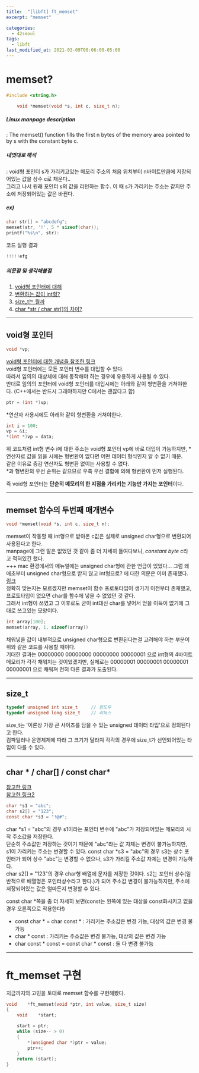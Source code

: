 ```yaml
---
title:  "[libft] ft_memset"
excerpt: "memset"

categories:
  - 42seoul
tags:
  - libft
last_modified_at: 2021-03-09T08:06:00-05:00
---
```


# memset?

```c
#include <string.h>

    void *memset(void *s, int c, size_t n);
```

##### Linux manpage description    
:  The memset() function fills the first n bytes of the memory area pointed to by s with the constant byte c.    

##### 내멋대로 해석    
:  void형 포인터 s가 가리키고있는 메모리 주소의 처음 위치부터 n바이트만큼에 저장되어있는 값을 상수 c로 채운다..    
그리고 나서 원래 포인터 s의 값을 리턴하는 함수. 이 때 s가 가리키는 주소는 같지만 주소에 저장되어있는 값은 바뀐다.  

##### ex)    
```c
char str[] = "abcdefg";
memset(str, '!', 5 * sizeof(char));
printf("%s\n", str):
```
코드 실행 결과
```c
!!!!!efg
````

##### 의문점 및 생각해볼점    
1. [void형 포인터에 대해](#void형-포인터)    
2. [변환하는 값이 int형?](#memset-함수의-두번째-매개변수)    
3. [size_t는 뭘까](#size_t)    
4. [char *str / char str[]의 차이?](#char---char--const-char)

***

## void형 포인터
```c
void *vp;
```
[void형 포인터에 대한 개념을 참조한 링크](https://m.blog.naver.com/PostView.naver?isHttpsRedirect=true&blogId=cache798&logNo=130033365299)    
void형 포인터에는 모든 포인터 변수를 대입할 수 있다.    
따라서 임의의 대상체에 대해 동작해야 하는 경우에 유용하게 사용될 수 있다.    
반대로 임의의 포인터에 void형 포인터를 대입시에는 아래와 같이 형변환을 거쳐야한다. (C++에서는 반드시 그래야하지만 C에서는 괜찮다고 함)
```c
ptr = (int *)vp;
```
*연산자 사용시에도 아래와 같이 형변환을 거쳐야한다.
```c
int	i = 100;
vp = &i;
*(int *)vp = data;
```
위 코드처럼 int형 변수 i에 대한 주소는 void형 포인터 vp에 바로 대입이 가능하지만, *연산자로 값을 읽을 시에는 형변환이 없다면 어떤 데이터 형식인지 알 수 없기 때문.    
같은 이유로 증감 연산자도 형변환 없이는 사용할 수 없다.    
*과 형변환의 우선 순위는 같으므로 우측 우선 결합에 의해 형변환이 먼저 실행된다.    

즉 void형 포인터는 **단순히 메모리의 한 지점을 가리키는 기능만 가지는 포인터**이다.    

***

## memset 함수의 두번째 매개변수

```c
void *memset(void *s, int c, size_t n);
```
memset이 작동할 때 int형으로 받아온 c값은 실제로 unsigned char형으로 변환되어 사용된다고 한다.    
manpage에 그런 말은 없었던 것 같아 좀 더 자세히 들여다보니, *constant byte c*라고 적혀있긴 했다.    
+++ mac 환경에서의 메뉴얼에는 unsigned char형에 관한 언급이 있었다...
그럼 왜 애초부터 unsigned char형으로 받지 않고 int형으로? 에 대한 의문은 이미 존재했다. [링크](https://stackoverflow.com/questions/5919735/why-does-memset-take-an-int-instead-of-a-char)    
정확히 맞는지는 모르겠지만 memset이 함수 프로토타입이 생기기 이전부터 존재했고, 프로토타입이 없으면 char를 함수에 넣을 수 없었던 것 같다.    
그래서 int형이 쓰였고 그 이후로도 굳이 int대신 char를 넣어서 얻을 이득이 없기에 그대로 쓰고있는 모양이다.    

```c 
int array[100];
memset(array, 1, sizeof(array))
```
채워넣을 값이 내부적으로 unsigned char형으로 변환된다는걸 고려해야 하는 부분이 위와 같은 코드를 사용할 때이다.    
기대한 결과는 00000000 00000000 00000000 00000001 으로 int형의 4바이트 메모리가 각각 채워지는 것이었겠지만, 실제로는 00000001 00000001 00000001 00000001 으로 채워져 전혀 다른 결과가 도출된다.

***

## size_t

```c
typedef unsigned int size_t     // 윈도우
typedef unsigned long size_t    // 리눅스
```
size_t는 '이론상 가장 큰 사이즈를 담을 수 있는 unsigned 데이터 타입'으로 정의된다고 한다.    
컴파일러나 운영체제에 따라 그 크기가 달라져 각각의 경우에 size_t가 선언되어있는 타입이 다를 수 있다.

***

## char * / char[] / const char*

[참고한 링크](https://novlog.tistory.com/m/155)    
[참고한 링크2](https://80000coding.oopy.io/1c4da656-b2bf-4cd8-a8fa-8b70befa3e07)
```c
char *s1 = "abc";
char s2[] = "123";
const char *s3 = "!@#";
```
char *s1 = "abc"의 경우 s1이라는 포인터 변수에 "abc"가 저장되어있는 메모리의 시작 주소값을 저장한다.    
단순히 주소값만 저장하는 것이기 때문에 "abc"라는 값 자체는 변경이 불가능하지만, s1이 가리키는 주소는 변경할 수 있다.
const char *s3 = "abc"의 경우 s3는 상수 포인터가 되어 상수 "abc"는 변경할 수 없으나, s3가 가리킬 주소값 자체는 변경이 가능하다.    
char s2[] = "123"의 경우 char형 배열에 문자를 저장한 것이다. s2는 포인터 상수(일반적으로 배열명은 포인터상수라고 한다.)가 되어 주소값 변경이 불가능하지만, 주소에 저장되어있는 값은 얼마든지 변경할 수 있다.    

const char *쪽을 좀 더 자세히 보면(const는 왼쪽에 있는 대상을 const화시키고 없을 경우 오른쪽으로 작용한다!)    
* const char * = char const * : 가리키는 주소값은 변경 가능, 대상의 값은 변경 불가능    
* char * const : 가리키는 주소값은 변경 불가능, 대상의 값은 변경 가능    
* char const * const = const char * const : 둘 다 변경 불가능    

***

# ft_memset 구현

지금까지의 고민을 토대로 memset 함수를 구현해봤다.

```c
void	*ft_memset(void *ptr, int value, size_t size)
{
	void	*start;

	start = ptr;
	while (size-- > 0)
	{
		*(unsigned char *)ptr = value;
		ptr++;
	}
	return (start);
}
```
